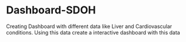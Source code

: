 # Dashboard-SDOH

Creating Dashboard with different data like Liver and Cardiovascular conditions. Using this data create a interactive dashboard with this data
